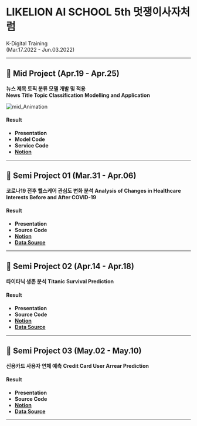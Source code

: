 # LIKELION AI SCHOOL 5th 멋쟁이사자처럼
K-Digital Training  
(Mar.17.2022 - Jun.03.2022)  

---
## 🦸 Mid Project (Apr.19 - Apr.25)  

**뉴스 제목 토픽 분류 모델 개발 및 적용**   
**News Title Topic Classification Modelling and Application**    

![mid_Animation](https://user-images.githubusercontent.com/62808393/168309486-3cc79304-e98e-42c2-91ca-b6912ea6d734.gif)

#### Result
- **Presentation**
- **Model Code**
- **Service Code**
- [**Notion**](https://seunguk0214.notion.site/Semi-02-Mid-7615ac45a6ef4189ba7b1d1a1108a45d)
---  

## 🌸 Semi Project 01 (Mar.31 - Apr.06)  
**코로나19 전후 헬스케어 관심도 변화 분석**
**Analysis of Changes in Healthcare Interests Before and After COVID-19**

#### Result
- **Presentation**
- **Source Code**
- [**Notion**](https://seunguk0214.notion.site/Semi-project-1-19-8935e9d014f14e248ea5a5c2a3e6decd)
- [**Data Source**](https://www.data.go.kr/data/15004104/openapi.do)
---

## 🦸 Semi Project 02 (Apr.14 - Apr.18)  
**타이타닉 생존 분석**
**Titanic Survival Prediction**

#### Result
- **Presentation**
- **Source Code**
- [**Notion**](https://seunguk0214.notion.site/Semi-02-Mid-7615ac45a6ef4189ba7b1d1a1108a45d)
- [**Data Source**](https://www.kaggle.com/c/titanic)
---

## 🦆 Semi Project 03 (May.02 - May.10)  
**신용카드 사용자 연체 예측**
**Credit Card User Arrear Prediction**

#### Result
- **Presentation**
- **Source Code**  
- [**Notion**](https://seunguk0214.notion.site/Semi-03-662e05b2939040bf917225b058f6322c)
- [**Data Source**](https://www.dacon.io/competitions/official/235713/overview/description)
---

